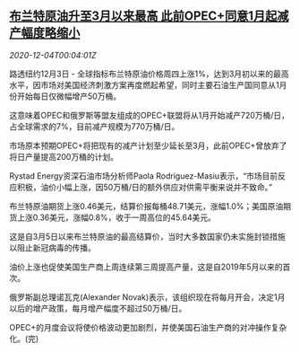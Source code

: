 <!--1607041398000-->
[布兰特原油升至3月以来最高 此前OPEC+同意1月起减产幅度略缩小](https://cn.reuters.com/article/global-oil-1203-thur-idCNKBS28E00A)
------

<div><i>2020-12-04T00:04:01Z</i></div><p>路透纽约12月3日 - 全球指标布兰特原油价格周四上涨1%，达到3月初以来的最高水平，因市场对美国经济刺激方案再度燃起希望，同时主要石油生产国同意从1月份开始每日仅微幅增产50万桶。</p><p>这意味着OPEC和俄罗斯等盟友组成的OPEC+联盟将从1月开始减产720万桶/日，占全球需求的7%，目前减产规模为770万桶/日。</p><p>市场原本预期OPEC+将把现有的减产计划至少延长至3月，此前OPEC+曾放弃了将日产量提高200万桶的计划。</p><p>Rystad Energy资深石油市场分析师Paola Rodriguez-Masiu表示，“市场目前反应积极，油价小幅上涨，因50万桶/日的额外供应对供需平衡来说并不致命。”</p><p>布兰特原油期货上涨0.46美元，结算价报每桶48.71美元，涨幅1.0%；美国原油期货上涨0.36美元，涨幅0.8%，收于一周高位的45.64美元。</p><p>这是自3月5日以来布兰特原油的最高结算价，当时大多数国家仍未实施封锁措施以阻止新冠病毒的传播。</p><p>油价上涨也促使美国生产商上周连续第三周提高产量，这是自2019年5月以来的首次。</p><p>俄罗斯副总理诺瓦克(Alexander Novak)表示，该组织现在将每月开会，决定1月以后的增产政策，每月增产幅度不超过50万桶/日。</p><p>OPEC+的月度会议将使价格波动更加剧烈，并使美国石油生产商的对冲操作复杂化。(完)</p>

